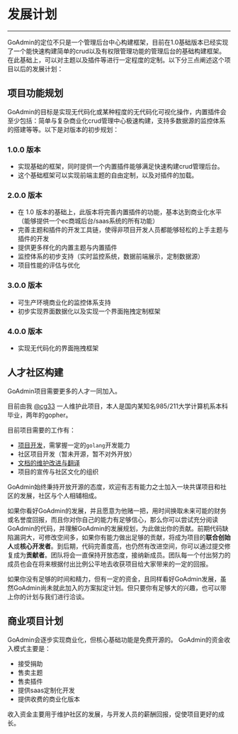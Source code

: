 # 发展计划 
---

GoAdmin的定位不只是一个管理后台中心构建框架，目前在1.0基础版本已经实现了一个能快速构建简单的crud以及有权限管理功能的管理后台的基础构建框架。在此基础上，可以对主题以及插件等进行一定程度的定制。以下分三点阐述这个项目以后的发展计划：

## 项目功能规划

GoAdmin的目标是实现无代码化或某种程度的无代码化可视化操作，内置插件会至少包括：简单与复杂商业化crud管理中心极速构建，支持多数据源的监控体系的搭建等等。以下是对版本的初步规划：

### 1.0.0 版本

- 实现基础的框架，同时提供一个内置插件能够满足快速构建crud管理后台。
- 这个基础框架可以实现前端主题的自由定制，以及对插件的加载。

### 2.0.0 版本

- 在 1.0 版本的基础上，此版本将完善内置插件的功能，基本达到商业化水平（能够提供一个ec商城后台/saas系统的所有功能）
- 完善主题和插件的开发工具链，使得非项目开发人员都能够轻松的上手主题与插件的开发
- 提供更多样化的内置主题与内置插件
- 监控体系的初步支持（实时监控系统，数据前端展示，定制数据源）
- 项目性能的评估与优化

### 3.0.0 版本

- 可生产环境商业化的监控体系支持
- 初步实现界面数据化以及实现一个界面拖拽定制框架

### 4.0.0 版本

- 实现无代码化的界面拖拽框架

## 人才社区构建

GoAdmin项目需要更多的人才一同加入。

目前由我 [@cg33](https://github.com/chenhg5) 一人维护此项目，本人是国内某知名985/211大学计算机系本科毕业，两年的gopher。

目前项目需要的工作有：

- [项目开发](https://github.com/GoAdminGroup/go-admin)，需掌握一定的```golang```开发能力
- 社区项目开发（暂未开源，暂不对外开放）
- [文档的维护改进与翻译](https://github.com/GoAdminGroup/docs)
- 项目的宣传与社区文化的组织

GoAdmin始终秉持开放开源的态度，欢迎有志有能力之士加入一块共谋项目和社区的发展，社区与个人相辅相成。

如果你看好GoAdmin的发展，并且愿意为他赌一把，用时间换取未来可能的财务或名誉度回报，而且你对你自己的能力有足够信心，那么你可以尝试充分阅读GoAdmin的代码，并理解GoAdmin的发展规划，为此做出你的贡献。前期代码缺陷漏洞大，可修改空间多，如果你有能力做出足够的贡献，将成为项目的**联合创始人**或**核心开发者**。到后期，代码完善度高，也仍然有改进空间，你可以通过提交修复成为**贡献者**。团队将会一直保持开放态度，接纳新成员。团队每一个付出努力的成员也会在将来根据付出比例公平地去收获项目给大家带来的一定的回报。

如果你没有足够的时间和精力，但有一定的资金，且同样看好GoAdmin发展，虽然GoAdmin尚未就此加入的方案拟定计划。但只要你有足够大的兴趣，也可以带上你的计划与我们进行洽谈。

## 商业项目计划

GoAdmin会逐步实现商业化，但核心基础功能是免费开源的。
GoAdmin的资金收入模式主要是：

- 接受捐助
- 售卖主题
- 售卖插件
- 提供saas定制化开发
- 提供收费的商业化版本

收入资金主要用于维护社区的发展，与开发人员的薪酬回报，促使项目更好的成长。